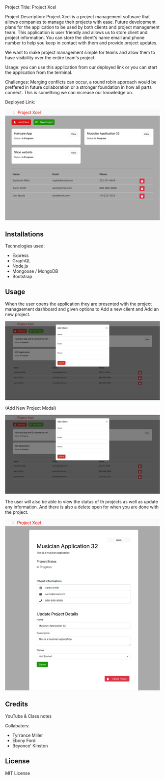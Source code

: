 Project Title:
Project Xcel 

Project Description:
Project Xcel is a project management software that allows companies to manage their projects with ease. Future development 
plans for the application to be used by both clients and project management team. This application is user friendly and 
allows us to store client and project information. You can store the client's name email and phone number to help you keep 
in contact with them and provide project updates. 

We want to make project management simple for teams and allow them to have visibiility over the entire team's project. 


Usage:
you can use this application from our deployed link or you can start the application from the terminal. 


Challenges: 
Merging conflicts can occur, a round robin approach would be preffered in future collaboration or a stronger foundation in
how all parts connect. This is something we can increase our knowledge on. 

Deployed Link:

![Webpage](client/src/components/assets/webpage.jpg)



## Installations
 Technologies used: 
 - Express
 - GraphQL
 - Node.js
 - Mongoose / MongoDB
 - Bootstrap


 ## Usage 
 When the user opens the application they are presented with the project managaement dashboard and given options to Add a new client and Add an new project.

 ![Image](client/src/components/assets/Add%20client.jpg)

 (Add New Project Modal)

 ![Image 2](client/src/components/assets/Add%20client.jpg)

 The user will also be able to view the status of th projects as well as update any information. And there is also a delete open for when you are done with the project.

![Image 4](client/src/components/assets/Review%20Project.jpg)








 ## Credits 
YouTube & Class notes

Collabators:
- Tyrrance Miller
- Ebony Ford
- Beyonce' Kinston


## License
 MIT License
 
